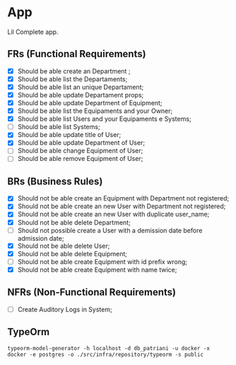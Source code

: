 # App

Lil Complete app.

## FRs (Functional Requirements)

- [x] Should be able create an Department ;
- [x] Should be able list the Departaments;
- [x] Should be able list an unique Departament;
- [x] Should be able update Departament props;
- [x] Should be able update Department of Equipment;
- [x] Should be able list the Equipaments and your Owner;
- [x] Should be able list Users and your Equipaments e Systems;
- [ ] Should be able list Systems;
- [x] Should be able update title of User;
- [x] Should be able update Department of User;
- [ ] Should be able change Equipment of User;
- [ ] Should be able remove Equipment of User;

## BRs (Business Rules)

- [x] Should not be able create an Equipment with Department not registered;
- [x] Should not be able create an new User with Department not registered;
- [x] Should not be able create an new User with duplicate user_name;
- [x] Should not be able delete Department;
- [ ] Should not possible create a User with a demission date before admission date;
- [x] Should not be able delete User;
- [x] Should not be able delete Equipment;
- [ ] Should not be able create Equipment with id prefix wrong;
- [x] Should not be able create Equipment with name twice;

## NFRs (Non-Functional Requirements)

- [ ] Create Auditory Logs in System;

## TypeOrm

`typeorm-model-generator -h localhost -d db_patriani -u docker -x docker -e postgres -o ./src/infra/repository/typeorm -s public`
